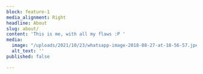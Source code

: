 ```yaml
---
block: feature-1
media_alignment: Right
headline: About
slug: about/
content: 'This is me, with all my flaws :P '
media:
  image: "/uploads/2021/10/23/whatsapp-image-2018-08-27-at-18-56-57.jpeg"
  alt_text: ''
published: false

---
```

